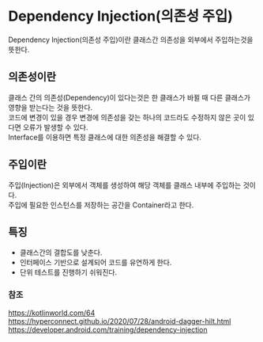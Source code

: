 # Dependency Injection(의존성 주입)
Dependency Injection(의존성 주입)이란 클래스간 의존성을 외부에서 주입하는것을 뜻한다.

## 의존성이란
클래스 간의 의존성(Dependency)이 있다는것은 한 클래스가 바뀔 때 다른 클래스가 영향을 받는다는 것을 뜻한다.    
코드에 변경이 있을 경우 변경에 의존성을 갖는 하나의 코드라도 수정하지 않은 곳이 있다면 오류가 발생할 수 있다.    
Interface를 이용하면 특정 클래스에 대한 의존성을 해결할 수 있다.   

## 주입이란
주입(Injection)은 외부에서 객체를 생성하여 해당 객체를 클래스 내부에 주입하는 것이다.       
주입에 필요한 인스턴스를 저장하는 공간을 Container라고 한다.

## 특징
* 클래스간의 결합도를 낮춘다.
* 인터페이스 기반으로 설계되어 코드를 유연하게 한다.
* 단위 테스트를 진행하기 쉬워진다.


### 참조
https://kotlinworld.com/64    
https://hyperconnect.github.io/2020/07/28/android-dagger-hilt.html    
https://developer.android.com/training/dependency-injection     




